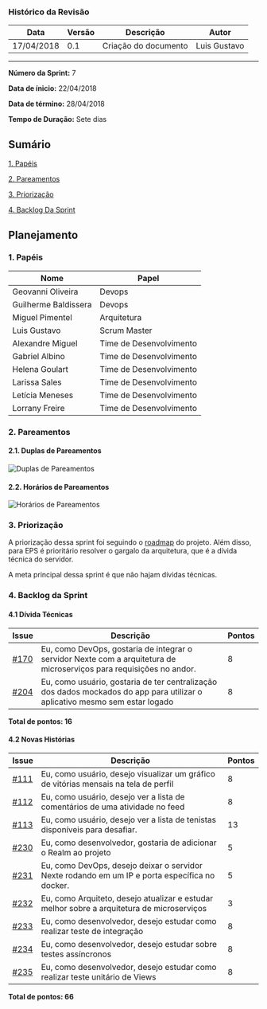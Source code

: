 ### Histórico da Revisão
| Data | Versão | Descrição | Autor |
|---|---|---|---|
| 17/04/2018| 0.1 |Criação do documento | Luis Gustavo |
-------------------------------------------------------------------------------------------------

**Número da Sprint:** 7

**Data de ínicio:** 22/04/2018

**Data de término:** 28/04/2018

**Tempo de Duração:** Sete dias

## Sumário

[1. Papéis](#1-papéis)

[2. Pareamentos](#2-pareamentos)

[3. Priorização](#3-priorização)

[4. Backlog Da Sprint](#4-backlog-da-sprint)

## **Planejamento**

### 1. **Papéis**

| Nome                  | Papel |
|-----------------------|-------------|
| Geovanni Oliveira | Devops |
| Guilherme Baldissera | Devops |
| Miguel Pimentel | Arquitetura |
| Luis Gustavo | Scrum Master |
| Alexandre Miguel | Time de Desenvolvimento |
| Gabriel Albino | Time de Desenvolvimento |
| Helena Goulart | Time de Desenvolvimento |
| Larissa Sales | Time de Desenvolvimento |
| Letícia Meneses | Time de Desenvolvimento |
| Lorrany Freire | Time de Desenvolvimento |

### 2. **Pareamentos**

#### 2.1. **Duplas de Pareamentos**
![Duplas de Pareamentos](https://i.imgur.com/K4ko2IF.jpg)

#### 2.2. **Horários de Pareamentos**
![Horários de Pareamentos](https://i.imgur.com/nyOcyfv.png)

### 3. **Priorização**

A priorização dessa sprint foi seguindo o [roadmap](https://github.com/fga-gpp-mds/2018.1_Nexte/blob/dev/docs/EPS/RoadMap.md) do projeto. Além disso, para EPS é prioritário resolver o gargalo da arquitetura, que é a dívida técnica do servidor.

A meta principal dessa sprint é que não hajam dívidas técnicas.

### 4. **Backlog da Sprint**

#### 4.1 **Dívida Técnicas**
| Issue | Descrição | Pontos|
|-------|-----------|-------------|
|[#170](https://github.com/fga-gpp-mds/2018.1_Nexte/issues/170) |Eu, como DevOps, gostaria de integrar o servidor Nexte com a arquitetura de microserviços para requisições no andor. | 8 |
|[#204](https://github.com/fga-gpp-mds/2018.1_Nexte/issues/204) | Eu, como usuário, gostaria de ter centralização dos dados mockados do app para utilizar o aplicativo mesmo sem estar logado | 8 |

**Total de pontos: 16**


#### 4.2 **Novas Histórias**

| Issue | Descrição | Pontos|   
|-------|-----------|-------------|
|[#111](https://github.com/fga-gpp-mds/2018.1_Nexte/issues/111) |Eu, como usuário, desejo visualizar um gráfico de vitórias mensais na tela de perfil | 8 |
|[#112](https://github.com/fga-gpp-mds/2018.1_Nexte/issues/112) |Eu, como usuário, desejo ver a lista de comentários de uma atividade no feed | 8 |
|[#113](https://github.com/fga-gpp-mds/2018.1_Nexte/issues/113) |Eu, como usuário, desejo ver a lista de tenistas disponíveis para desafiar. | 13 |
|[#230](https://github.com/fga-gpp-mds/2018.1_Nexte/issues/230) |Eu, como desenvolvedor, gostaria de adicionar o Realm ao projeto | 5 |
|[#231](https://github.com/fga-gpp-mds/2018.1_Nexte/issues/231) |Eu, como DevOps, desejo deixar o servidor Nexte rodando em um IP e porta específica no docker. | 5 |
|[#232](https://github.com/fga-gpp-mds/2018.1_Nexte/issues/232) |Eu, como Arquiteto, desejo atualizar e estudar melhor sobre a arquitetura de microserviços | 3 |
|[#233](https://github.com/fga-gpp-mds/2018.1_Nexte/issues/233)| Eu, como desenvolvedor, desejo estudar como realizar teste de integração | 8 |
|[#234](https://github.com/fga-gpp-mds/2018.1_Nexte/issues/234) |Eu, como desenvolvedor, desejo estudar sobre testes assíncronos | 8 |
|[#235](https://github.com/fga-gpp-mds/2018.1_Nexte/issues/235) |Eu, como desenvolvedor, desejo estudar como realizar teste unitário de Views | 8 |

**Total de pontos: 66**